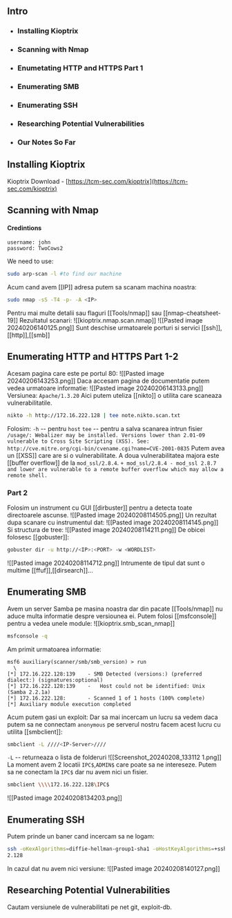 ## Intro 
- ###  Installing Kioptrix
- ### Scanning with Nmap
- ### Enumetating HTTP and HTTPS Part 1
- ### Enumerating SMB
- ### Enumerating SSH
- ### Researching Potential Vulnerabilities
- ### Our Notes So Far
## Installing Kioptrix
Kioptrix Download - [https://tcm-sec.com/kioptrix](https://tcm-sec.com/kioptrix)

## Scanning with Nmap
#### Credintions
```copy
username: john
password: TwoCows2
```
We need to use:
```bash
sudo arp-scan -l #to find our machine
```
Acum cand avem [[IP]] adresa putem sa scanam machina noastra:
```bash
sudo nmap -sS -T4 -p- -A <IP>
```
Pentru mai multe detalii sau flaguri [[Tools/nmap]] sau [[nmap-cheatsheet-19]] 
Rezultatul scanari:
![[kioptrix.nmap.scan.nmap]]
![[Pasted image 20240206140125.png]]
Sunt deschise urmatoarele porturi si servici [[ssh]],[[http]],[[smb]]
## Enumerating HTTP and HTTPS Part 1-2
Acesam pagina care este pe portul 80:
![[Pasted image 20240206143253.png]]
Daca accesam pagina de documentatie putem vedea urmatoare informatie:
![[Pasted image 20240206143133.png]]
Versiunea: `Apache/1.3.20`
Aici putem uteliza [[nikto]] o utilita care scaneaza vulnerabilitatile.
```bash
nikto -h http://172.16.222.128 | tee note.nikto.scan.txt
```
Folosim:
`-h` -- pentru `host`
`tee` -- pentru a salva scanarea intrun fisier 
`/usage/: Webalizer may be installed. Versions lower than 2.01-09 vulnerable to Cross Site Scripting (XSS). See: http://cve.mitre.org/cgi-bin/cvename.cgi?name=CVE-2001-0835`
Putem avea un [[XSS]] care are si o vulnerabilitate.
A doua vulnerabilitatea majora este [[buffer overflow]] de la `mod_ssl/2.8.4`.
`+ mod_ssl/2.8.4 - mod_ssl 2.8.7 and lower are vulnerable to a remote buffer overflow which may allow a remote shell.`
### Part 2
Folosim un instrument cu GUI [[dirbuster]] pentru a detecta toate directoarele ascunse.
![[Pasted image 20240208114505.png]]
Un rezultat dupa scanare cu instrumentul dat:
![[Pasted image 20240208114145.png]]
Si structura de tree:
![[Pasted image 20240208114211.png]]
De obicei folosesc [[gobuster]]:
```bash
gobuster dir -u http://<IP>:<PORT> -w <WORDLIST>
```
![[Pasted image 20240208114712.png]]
Intrumente de tipul dat sunt o multime [[ffuf]],[[dirsearch]]...

## Enumerating SMB
Avem un server Samba pe masina noastra dar din pacate [[Tools/nmap]] nu aduce multa informatie despre versiounea ei. Putem folosi [[msfconsole]] pentru a vedea unele module:
![[kioptrix.smb_scan_nmap]]
```bash
msfconsole -q
```
Am primit urmatoarea informatie:
```msfcons
msf6 auxiliary(scanner/smb/smb_version) > run  
  \
[*] 172.16.222.128:139    - SMB Detected (versions:) (preferred dialect:) (signatures:optional)  
[*] 172.16.222.128:139    -   Host could not be identified: Unix (Samba 2.2.1a)  
[*] 172.16.222.128:       - Scanned 1 of 1 hosts (100% complete)  
[*] Auxiliary module execution completed 
```
Acum putem gasi un exploit:
Dar sa mai incercam un lucru sa vedem daca putem sa ne connectam `anonymous` pe serverul nostru facem acest lucru cu utilita [[smbclient]]:
```bash
smbclient -L ////<IP-Server>////
```
`-L` -- returneaza o lista de folderuri 
![[Screenshot_20240208_133112 1.png]]
La moment avem 2 locatii `IPC$`,`ADMIN$` care poate sa ne intereseze.
Putem sa ne conectam la `IPC$` dar nu avem nici un fisier.
```bash
smbclient \\\\172.16.222.128\IPC$
```
![[Pasted image 20240208134203.png]]
## Enumerating SSH
Putem prinde un baner cand incercam sa ne logam:
```bash
ssh -oKexAlgorithms=diffie-hellman-group1-sha1 -oHostKeyAlgorithms=+ssh-rsa -c aes256-cbc root@172.16.22  
2.128
```
In cazul dat nu avem nici versiune:
![[Pasted image 20240208140127.png]]
## Researching Potential Vulnerabilities
Cautam versiunele de vulnerabilitati pe net git, exploit-db.

